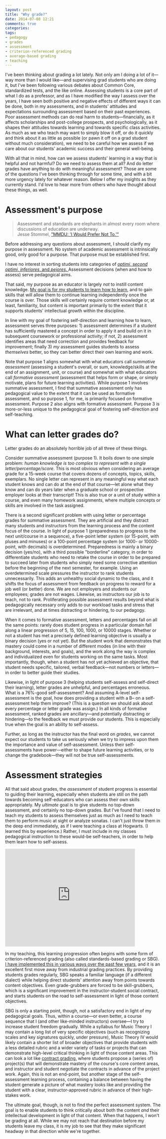 ```yaml
---
layout: post
title: "Why grade?"
date: 2014-07-08 12:21
comments: true
categories: 
tags:
- pedagogy  
- grades  
- assessment  
- criterion-referenced grading  
- average-based grading  
- teaching
---
```


I've been thinking about grading a lot lately. Not only am I doing a lot of it—way more than I would like—and supervising grad students who are doing it, but I've been following various debates about Common Core, standardized tests, and the like online. Assessing students is a core part of what I do as a professor, and as I have modified the way I assess over the years, I have seen both positive and negative effects of different ways it can be done, both in my assessments, and in students' attitudes and expectations surrounding assessment based on their past experiences. Poor assessment methods can do real harm to students—financially, as it affects scholarships and post-college prospects, and psychologically, as it shapes their attitudes towards learning and towards specific class activities. As much as we who teach may want to simply blow it off, or do it quickly and think about it as little as possible (or pawn it off on a grad student without much consideration), we need to be careful how we assess if we care about our students' academic success and their general well-being.

With all that in mind, how can we assess students' learning in a way that is helpful and not harmful? Do we need to assess them at all? And do letter grades have anything to do with meaningful assessment? Those are some of the questions I've been thinking through for some time, and with a bit more urgency lately for whatever reason. Below I offer my insights as they currently stand. I'd love to hear more from others who have thought about these things, as well.

# Assessment's purpose

> Assessment and standards are elephants in almost every room where discussions of education are underway.  
> Jesse Stommel, ["MMDU: 'I Would Prefer Not To.'”](http://www.hybridpedagogy.com/page-two/mmdu-prefer/)

Before addressing any questions about assessment, I should clarify my purpose in assessment. No system of academic assessment is intrinsically good, only good for a purpose. That purpose must be established first.

I have no interest in sorting students into categories of [*optimi*, *second optimi*, *inferiores*, and *pejores*. ](http://books.google.com/books?id=R1QH0db2xGsC&pg=PA4&lpg=PA4&dq=optimi+inferiores+pejores+yale&source=bl&ots=hEtfl96o06&sig=lIzK9FIjVjp8W4cutgQ7puZ5Ezs&hl=en&sa=X&ei=hFO8U5nMCoGmyASR8IL4Dg&ved=0CB4Q6AEwAA) Assessment decisions (when and how to assess) serve pedagogical aims. 

That said, my purpose as an educator is largely *not* to instill content knowledge. [My goal is for my students to learn how to learn](http://www.hybridpedagogy.com/journal/open-letter-students), and to gain skills that will allow them to continue learning independently once the course is over. Those skills will certainly require content knowledge or, at least, familiarity, but content is important primarily to the extent that it supports students' intellectual growth within the discipline.

In line with my goal of fostering self-direction and learning how to learn, assessment serves three purposes: 1) assessment determines if a student has sufficiently mastered a concept in order to apply it and build on it in subsequent coursework or professional activity; if not, 2) assessment identifies areas that need correction and provides feedback for improvement; finally 3) *my* assessment guides students to assess *themselves* better, so they can better direct their own learning and work.

Note that purpose 1 aligns somewhat with what educators call *summative assessment* (assessing a student's overall, or sum, knowledge/skills at the end of an assignment, unit, or course) and somewhat with what educators call *formative assessment* (assessment that helps form or shape, or simply motivate, plans for future learning activities). While purpose 1 involves summative assessment, I find that summative assessment only has pedagogical value to the extent that it can be used as formative assessment, and so purpose 1, for me, is primarily focused on formative assessment. Purpose 2 also aligns with formative assessment. Purpose 3 is more-or-less unique to the pedagogical goal of fostering self-direction and self-teaching.

# What can letter grades do? #

Letter grades do an absolutely horrible job of all three of these things.

Consider summative assessment (purpose 1). It boils down to one simple problem: *human knowledge is too complex to represent with a single letter/percentage/score*. This is most obvious when considering an average grade for a 15-week course that covers dozens of concepts, topics, skills, exemplars. No single letter can represent in any meaningful way what each student knows and can do at the end of that course—let alone what they know and can do years later when a graduate school or prospective employer looks at their transcript! This is also true or a unit of study within a course, and even many homework assignments, where multiple concepts or skills are involved in the task assigned.
 
There is a second significant problem with using letter or percentage grades for summative assessment. They are artificial and they distract many students and instructors from the learning process and the content focus of the course. In light of purpose 1 (preparedness to progress to the next unit/course in a sequence), a five-point letter system (or 15-point, with pluses and minuses) or a 100-point percentage system (or 1000- or 10000-point, with decimals) is overdetermined. Preparedness is mainly a binary decision (yes/no), with a third possible "borderline" category, in order to differentiate students who need to retake the course in order to be prepared to succeed later from students who simply need some corrective attention before the beginning of the next semester, for example. Using an overdetermined scale pressures the instructor to rank students unnecessarily. This adds an unhealthy social dynamic to the class, and it shifts the focus of assessment from feedback on progress to reward for a job well (or better) done. We are not employers and students our employees; grades are not wages. Likewise, as instructors our job is to teach, not to rank. Proliferating possible assessment results beyond what is pedagogically necessary only adds to our workload tasks and stress that are irrelevant, and at times distracting or hindering, to our pedagogy. 

When it comes to formative assessment, letters and percentages fall on all the same points: rarely does student progress in a particular domain fall along a linear progression of 5, 15, 100, 1000, or 10000 stages. Whether or not a student has met a precisely defined learning objective is usually a binary decision (yes or not yet). But the student work that demonstrates that mastery could come in a number of different modes (in line with their background, interests, and goals), and the work along the way is complex and individualized even for students working on the same tasks. Most importantly, though, when a student has not yet achieved an objective, that student needs specific, tailored, verbal feedback—not numbers or letters—in order to better guide their studies.

Likewise, in light of purpose 3 (helping students self-assess and self-direct their learning), letter grades are unhelpful, and percentages erroneous. What is a 76%-good self-assessment? And assuming A-level self-assessment is the goal, how does providing a student with a B– on a self-assessment help them improve? (This is a question we should ask about every percentage or letter grade was assign.) In all kinds of formative assessment, ranked grades are ancillary—and potentially distracting or hindering—to the feedback we must provide our students. This is especially true when the goal is an ability to self-assess. 

Further, as long as the instructor has the final word on *grades*, we cannot expect our students to take us seriously when we try to impress upon them the importance and value of self-assessment. Unless their self-assessments have power—either to shape future learning activities, or to change the gradebook—they will not be true self-assessments.

# Assessment strategies #

All that said about grades, the *assessment* of student progress is essential to guiding their learning, especially when students are still on the path towards becoming self-educators who can assess their own skills appropriately. My *ultimate* goal is to give students no top-down assessment, and certainly no top-down grades. But I've found that I need to teach my students to assess themselves just as much as I need to teach them to perform music at sight or analyze sonatas. I can't just throw them in the deep end immediately, as if I were teaching a class at Hogwarts. (I learned this by experience.) Rather, I must include in my classes pedagogical instruction to these would-be self-teachers, in order to help them learn how to self-assess.

<iframe width="420" height="315" src="http://www.youtube.com/embed/nAQBzjE-kvI" frameborder="0" allowfullscreen></iframe>

In my teaching, this learning progression often begins with some form of criterion-referenced grading (also called standards-based grading or SBG). [I have implemented this in various ways over the past few years](http://kris.shaffermusic.com/tags/#criterion-referenced%20grading), and it is an excellent first move away from industrial grading practices. By providing students grades regularly, SBG speaks a familiar language (if a different dialect) while helping direct students' attention away from points towards content objectives. Even grade-grubbers are forced to be skill-grubbers, which is a significant improvement in the instructor-student social contract, and starts students on the road to self-assessment in light of those content objectives.

SBG is only a starting point, though, not a satisfactory end in light of my pedagogical goals. Thus, within a course—or even better, a course sequence that I (and other like-minded instructors) oversee—I try to increase student freedom gradually. While a syllabus for Music Theory I may contain a long list of very specific objectives (such as recognizing scales and key signatures quickly, under pressure), Music Theory IV would likely contain a shorter list of broader objectives that provide students with a less detailed rubric and a wider variety of tasks or projects that can demonstrate high-level critical thinking in light of those content areas. This can look a lot like [contract grading,](http://www.hastac.org/blogs/cathy-davidson/how-crowdsource-grading) where students propose a (series of) project(s) that will demonstrate mastery of the course's core content areas, and instructor and student negotiate the contracts in advance of the project work. Again, this is not an end-point, but another stage of the self-assessment learning process, containing a balance between having the student generate a picture of what mastery looks like and providing the student with a clear, instructor-approved rubric in advance of their high-stakes work.

The ultimate goal, though, is not to find the perfect assessment system. The goal is to enable students to think critically about both the content *and* their intellectual development in light of that content. When that happens, I won't be grading at all. While we may not reach that destination before my students leave my class, it is my job to see that they make significant headway in that direction while we're together.